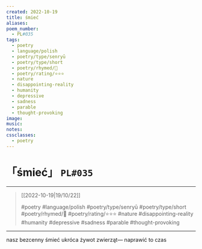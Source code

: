 ```yaml
---
created: 2022-10-19
title: śmieć
aliases:
poem_number:
  - PL#035
tags:
  - poetry
  - language/polish
  - poetry/type/senryū
  - poetry/type/short
  - poetry/rhymed/🔴
  - poetry/rating/⭐⭐⭐
  - nature
  - disappointing-reality
  - humanity
  - depressive
  - sadness
  - parable
  - thought-provoking
image:
music:
notes:
cssclasses:
  - poetry
---
```

# 「śmieć」 `PL#035`

---

> [[2022-10-19|19/10/22]]
> 
> #poetry 
> #language/polish 
> #poetry/type/senryū #poetry/type/short 
> #poetry/rhymed/🔴 
> #poetry/rating/⭐⭐⭐ 
> #nature #disappointing-reality #humanity #depressive #sadness #parable #thought-provoking  

---

nasz bezcenny śmieć
ukróca żywot zwierząt—
naprawić to czas